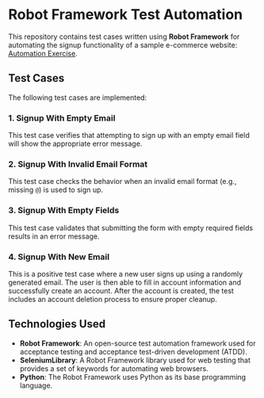 # Robot Framework Test Automation

This repository contains test cases written using **Robot Framework** for automating the signup functionality of a sample e-commerce website: [Automation Exercise](https://www.automationexercise.com/).

## Test Cases

The following test cases are implemented:

### 1. Signup With Empty Email
This test case verifies that attempting to sign up with an empty email field will show the appropriate error message.

### 2. Signup With Invalid Email Format
This test case checks the behavior when an invalid email format (e.g., missing `@`) is used to sign up.

### 3. Signup With Empty Fields
This test case validates that submitting the form with empty required fields results in an error message.

### 4. Signup With New Email
This is a positive test case where a new user signs up using a randomly generated email. The user is then able to fill in account information and successfully create an account. After the account is created, the test includes an account deletion process to ensure proper cleanup.

## Technologies Used

- **Robot Framework**: An open-source test automation framework used for acceptance testing and acceptance test-driven development (ATDD).
- **SeleniumLibrary**: A Robot Framework library used for web testing that provides a set of keywords for automating web browsers.
- **Python**: The Robot Framework uses Python as its base programming language.


